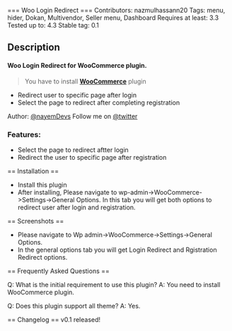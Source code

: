 === Woo Login Redirect ===
Contributors: nazmulhassann20
Tags: menu, hider, Dokan, Multivendor, Seller menu, Dashboard
Requires at least: 3.3
Tested up to: 4.3
Stable tag: 0.1

## Description ##

 #### Woo Login Redirect for **WooCommerce** plugin.
	
> You have to install [**WooCommerce**](https://wordpress.org/plugins/woocommerce/) plugin


* Redirect user to specific page after login
* Select the page to redirect after completing registration

Author:  [@nayemDevs](http://nayemdevs.com)
Follow me on [@twitter](https://twitter.com/nayemDevs)

### Features:  ###

* Select the page to redirect aftter login
* Redirect the user to specific page after registration

== Installation ==

* Install this plugin  
* After installing, Please navigate to wp-admin->WooCommerce->Settings->General Options. In this 
tab you will get both options to redirect user after login and registration.

== Screenshots ==

* Please navigate to Wp admin->WooCommerce->Settings->General Options.
* In the general options tab you will get Login Redirect and Rgistration Redirect options.

== Frequently Asked Questions ==


Q: What is the initial requirement to use this plugin?
A: You need to install WooCommerce plugin.
	
Q: Does this plugin support all theme?
A: Yes.

== Changelog ==
   v0.1 released!
